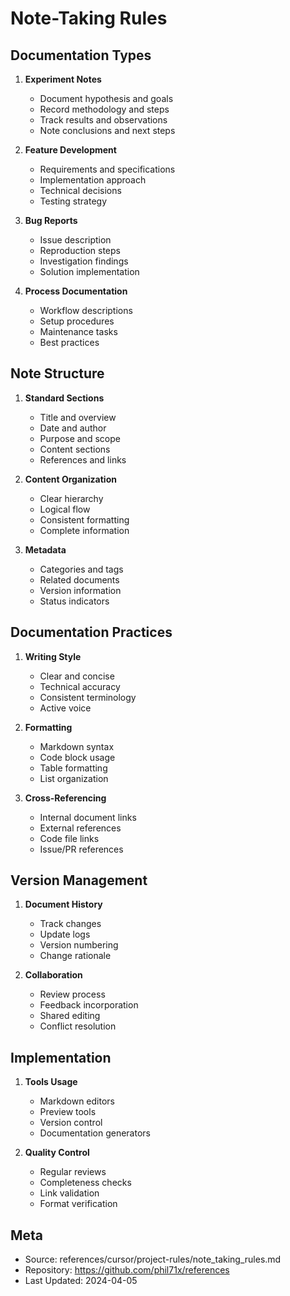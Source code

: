 # Note-Taking Rules

## Documentation Types

1. **Experiment Notes**
   - Document hypothesis and goals
   - Record methodology and steps
   - Track results and observations
   - Note conclusions and next steps

2. **Feature Development**
   - Requirements and specifications
   - Implementation approach
   - Technical decisions
   - Testing strategy

3. **Bug Reports**
   - Issue description
   - Reproduction steps
   - Investigation findings
   - Solution implementation

4. **Process Documentation**
   - Workflow descriptions
   - Setup procedures
   - Maintenance tasks
   - Best practices

## Note Structure

1. **Standard Sections**
   - Title and overview
   - Date and author
   - Purpose and scope
   - Content sections
   - References and links

2. **Content Organization**
   - Clear hierarchy
   - Logical flow
   - Consistent formatting
   - Complete information

3. **Metadata**
   - Categories and tags
   - Related documents
   - Version information
   - Status indicators

## Documentation Practices

1. **Writing Style**
   - Clear and concise
   - Technical accuracy
   - Consistent terminology
   - Active voice

2. **Formatting**
   - Markdown syntax
   - Code block usage
   - Table formatting
   - List organization

3. **Cross-Referencing**
   - Internal document links
   - External references
   - Code file links
   - Issue/PR references

## Version Management

1. **Document History**
   - Track changes
   - Update logs
   - Version numbering
   - Change rationale

2. **Collaboration**
   - Review process
   - Feedback incorporation
   - Shared editing
   - Conflict resolution

## Implementation

1. **Tools Usage**
   - Markdown editors
   - Preview tools
   - Version control
   - Documentation generators

2. **Quality Control**
   - Regular reviews
   - Completeness checks
   - Link validation
   - Format verification

## Meta
- Source: references/cursor/project-rules/note_taking_rules.md
- Repository: https://github.com/phil71x/references
- Last Updated: 2024-04-05 